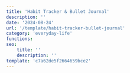```yaml
---
title: 'Habit Tracker & Bullet Journal'
description: ''
date: '2024-08-24'
url: '/template/habit-tracker-bullet-journal'
category: 'everyday-life'
functions:
seo:
    title: ''
    description: ''
template: 'c7a62de5f2664659bce2'
---
```

